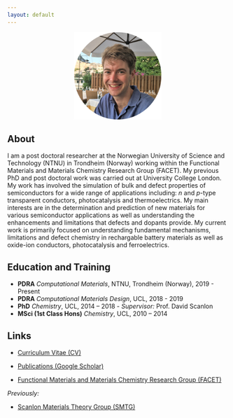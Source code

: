 ```yaml
---
layout: default
---
```


<center><img src="./assets/profile.jpg" width="200" height="200" /></center>


## About
I am a post doctoral researcher at the Norwegian University of Science and Technology (NTNU) in Trondheim (Norway) working within the Functional Materials and Materials Chemistry Research Group (FACET). My previous PhD and post doctoral work was carried out at University College London. My work has involved the simulation of bulk and defect properties of semiconductors for a wide range of applications including: *n* and *p*-type transparent conductors, photocatalysis and thermoelectrics. My main interests are in the determination and prediction of new materials for various semiconductor applications as well as understanding the enhancements and limitations that defects and dopants provide. My current work is primarily focused on understanding fundamental mechanisms, limitations and defect chemistry in rechargable battery materials as well as oxide-ion conductors, photocatalysis and ferroelectrics. 

## Education and Training
 - **PDRA** *Computational Materials*, NTNU, Trondheim (Norway), 2019 - Present 
 - **PDRA** *Computational Materials Design*, UCL, 2018 - 2019
 - **PhD** *Chemistry*, UCL, 2014 – 2018 - *Supervisor:* Prof. David Scanlon
 - **MSci (1st Class Hons)** *Chemistry*, UCL, 2010 – 2014

## Links

 - [Curriculum Vitae (CV)](/assets/badw-cv.pdf)

 - [Publications (Google Scholar)](https://scholar.google.co.uk/citations?user=c34AgtMAAAAJ&hl=en)

 - [Functional Materials and Materials Chemistry Research Group (FACET)](https://www.ntnu.edu/ima/research/facet)

_Previously:_

 - [Scanlon Materials Theory Group (SMTG)](http://www.davidscanlon.com)
